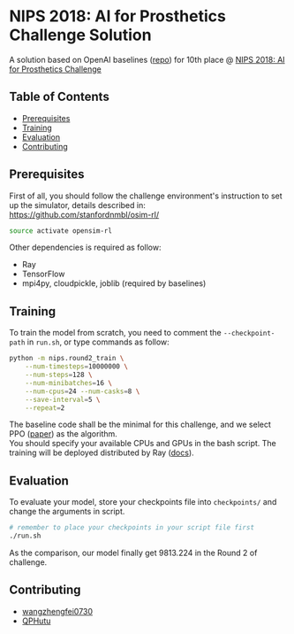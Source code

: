 # NIPS 2018: AI for Prosthetics Challenge Solution

A solution based on OpenAI baselines ([repo](https://github.com/openai/baselines)) for 10th place @
[NIPS 2018: AI for Prosthetics Challenge](https://www.crowdai.org/challenges/nips-2018-ai-for-prosthetics-challenge)

## Table of Contents
* [Prerequisites](#prerequisites)
* [Training](#training)
* [Evaluation](#evaluation)
* [Contributing](#contributing)

## Prerequisites

First of all, you should follow the challenge environment's instruction to set up the simulator, 
details described in: 
https://github.com/stanfordnmbl/osim-rl/  
```bash
source activate opensim-rl
```
Other dependencies is required as follow:
- Ray
- TensorFlow
- mpi4py, cloudpickle, joblib (required by baselines)

## Training

To train the model from scratch, you need to comment the `--checkpoint-path` in `run.sh`, 
or type commands as follow:
```bash
python -m nips.round2_train \
    --num-timesteps=10000000 \
    --num-steps=128 \
    --num-minibatches=16 \
    --num-cpus=24 --num-casks=8 \
    --save-interval=5 \
    --repeat=2
```
The baseline code shall be the minimal for this challenge, 
and we select PPO ([paper](https://arxiv.org/abs/1707.06347)) as the algorithm.  
You should specify your available CPUs and GPUs in the bash script. The training will be deployed 
distributed by Ray ([docs](https://ray.readthedocs.io/en/latest/index.html)).  

## Evaluation

To evaluate your model, store your checkpoints file into `checkpoints/` and change 
the arguments in script.  
```bash
# remember to place your checkpoints in your script file first
./run.sh
```
As the comparison, our model finally get 9813.224 in the Round 2 of challenge.

## Contributing

- [wangzhengfei0730](https://github.com/wangzhengfei0730)
- [QPHutu](https://github.com/QPHutu)
